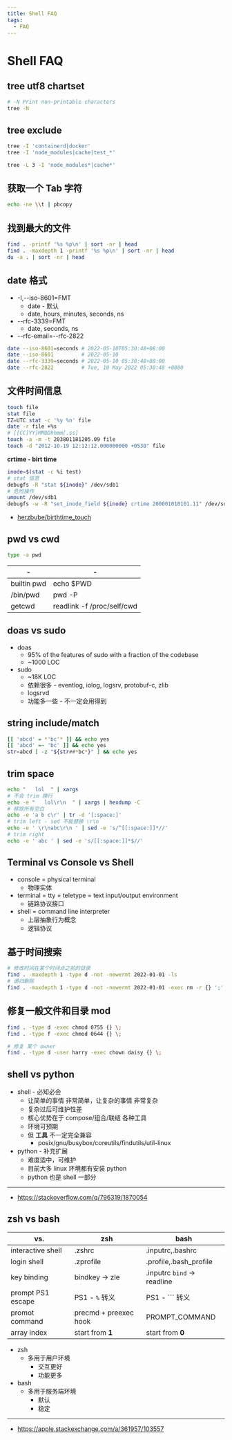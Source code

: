 ```yaml
---
title: Shell FAQ
tags:
  - FAQ
---
```


# Shell FAQ

## tree utf8 chartset

```bash
# -N Print non-printable characters
tree -N
```

## tree exclude

```bash
tree -I 'containerd|docker'
tree -I 'node_modules|cache|test_*'

tree -L 3 -I 'node_modules*|cache*'
```

## 获取一个 Tab 字符

```bash
echo -ne \\t | pbcopy
```

## 找到最大的文件

```bash
find . -printf '%s %p\n' | sort -nr | head
find . -maxdepth 1 -printf '%s %p\n' | sort -nr | head
du -a . | sort -nr | head
```

## date 格式

- -I,--iso-8601=FMT
  - date - 默认
  - date, hours, minutes, seconds, ns
- --rfc-3339=FMT
  - date, seconds, ns
- --rfc-email=--rfc-2822

```bash
date --iso-8601=seconds # 2022-05-10T05:30:48+08:00
date --iso-8601         # 2022-05-10
date --rfc-3339=seconds # 2022-05-10 05:30:48+08:00
date --rfc-2822         # Tue, 10 May 2022 05:30:48 +0800
```

## 文件时间信息

```bash
touch file
stat file
TZ=UTC stat -c '%y %n' file
date -r file +%s
# [[CC]YY]MMDDhhmm[.ss]
touch -a -m -t 203801181205.09 file
touch -d "2012-10-19 12:12:12.000000000 +0530" file
```

**crtime - birt time**

```bash
inode=$(stat -c %i test)
# stat 信息
debugfs -R "stat ${inode}" /dev/sdb1
# 危险操作
umount /dev/sdb1
debugfs -w -R "set_inode_field ${inode} crtime 200001010101.11" /dev/sdb1
```

- [herzbube/birthtime_touch](https://github.com/herzbube/birthtime_touch)

## pwd vs cwd

```bash
type -a pwd
```

| -           | -                          |
| ----------- | -------------------------- |
| builtin pwd | echo $PWD                  |
| /bin/pwd    | pwd -P                     |
| getcwd      | readlink -f /proc/self/cwd |

## doas vs sudo

- doas
  - 95% of the features of sudo with a fraction of the codebase
  - ~1000 LOC
- sudo
  - ~18K LOC
  - 依赖很多 - eventlog, iolog, logsrv, protobuf-c, zlib
  - logsrvd
  - 功能多一些 - 不一定会用得到

## string include/match

```bash
[[ 'abcd' = *'bc'* ]] && echo yes
[[ 'abcd' =~ 'bc' ]] && echo yes
str=abcd [ -z "${str##*bc*}" ] && echo yes
```

## trim space

```bash
echo "   lol  " | xargs
# 不会 trim 换行
echo -e "   lol\r\n  " | xargs | hexdump -C
# 移除所有空白
echo -e 'a b c\r' | tr -d '[:space:]'
# trim left - sed 不能替换 \r\n
echo -e ' \r\nabc\r\n ' | sed -e 's/^[[:space:]]*//'
# trim right
echo -e ' abc ' | sed -e 's/[[:space:]]*$//'
```

## Terminal vs Console vs Shell

- console = physical terminal
  - 物理实体
- terminal = tty = teletype = text input/output environment
  - 链路协议接口
- shell = command line interpreter
  - 上层抽象行为概念
  - 逻辑协议

## 基于时间搜索

```bash
# 修改时间在某个时间点之前的目录
find . -maxdepth 1 -type d -not -newermt 2022-01-01 -ls
# 递归删除
find . -maxdepth 1 -type d -not -newermt 2022-01-01 -exec rm -r {} ';'
```

## 修复一般文件和目录 mod

```bash
find . -type d -exec chmod 0755 {} \;
find . -type f -exec chmod 0644 {} \;

# 修复 某个 owner
find . -type d -user harry -exec chown daisy {} \;
```

## shell vs python

- shell - 必知必会
  - 让简单的事情 非常简单，让复杂的事情 非常复杂
  - 复杂过后可维护性差
  - 核心优势在于 compose/组合/联结 各种工具
  - 环境可预期
  - 但 **工具** 不一定完全兼容
    - posix/gnu/busybox/coreutils/findutils/util-linux
- python - 补充扩展
  - 难度适中，可维护
  - 目前大多 linux 环境都有安装 python
  - python 也是 shell 一部分

---

- https://stackoverflow.com/q/796319/1870054

## zsh vs bash

| vs.               | zsh                   | bash                        |
| ----------------- | --------------------- | --------------------------- |
| interactive shell | .zshrc                | .inputrc,.bashrc            |
| login shell       | .zprofile             | .profile,.bash_profile      |
| key binding       | bindkey -> zle        | .inputrc `bind` -> readline |
| prompt PS1 escape | PS1 - `%` 转义        | PS1 - `\`` 转义             |
| promot command    | precmd + preexec hook | PROMPT_COMMAND              |
| array index       | start from **1**      | start from **0**            |

- zsh
  - 多用于用户环境
    - 交互更好
    - 功能更多
- bash
  - 多用于服务端环境
    - 默认
    - 稳定

---

- https://apple.stackexchange.com/a/361957/103557
